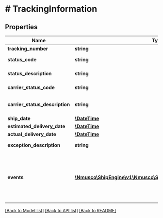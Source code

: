 # # TrackingInformation

## Properties

Name | Type | Description | Notes
------------ | ------------- | ------------- | -------------
**tracking_number** | **string** |  | [optional] 
**status_code** | **string** | Status code | [optional] [readonly] 
**status_description** | **string** | Status description | [optional] [readonly] 
**carrier_status_code** | **string** | Carrier status code | [optional] [readonly] 
**carrier_status_description** | **string** | carrier status description | [optional] [readonly] 
**ship_date** | [**\DateTime**](\DateTime.md) |  | [optional] 
**estimated_delivery_date** | [**\DateTime**](\DateTime.md) |  | [optional] 
**actual_delivery_date** | [**\DateTime**](\DateTime.md) |  | [optional] 
**exception_description** | **string** | Exception description | [optional] [readonly] 
**events** | [**\Nmusco\ShipEngine\v1\Nmusco\ShipEngine\v1\Models\TrackEvent[]**](TrackEvent.md) | The events that have occured during the lifetime of this tracking number. | [optional] [readonly] 

[[Back to Model list]](../../README.md#documentation-for-models) [[Back to API list]](../../README.md#documentation-for-api-endpoints) [[Back to README]](../../README.md)


